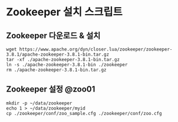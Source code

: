 # Zookeeper 설치 스크립트 

## Zookeeper 다운로드 & 설치

```
wget https://www.apache.org/dyn/closer.lua/zookeeper/zookeeper-3.8.1/apache-zookeeper-3.8.1-bin.tar.gz
tar -xf ./apache-zookeeper-3.8.1-bin.tar.gz 
ln -s ./apache-zookeeper-3.8.1-bin ./zookeeper 
rm ./apache-zookeeper-3.8.1-bin.tar.gz
```

## Zookeeper 설정 @zoo01

```
mkdir -p ~/data/zookeeper
echo 1 > ~/data/zookeeper/myid
cp ./zookeeper/conf/zoo_sample.cfg ./zookeeper/conf/zoo.cfg
```
